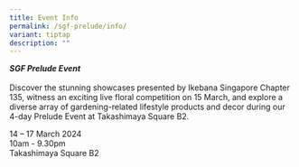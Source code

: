 ```yaml
---
title: Event Info
permalink: /sgf-prelude/info/
variant: tiptap
description: ""
---
```

<p><strong><em>SGF Prelude Event </em></strong>
<br>
<br>Discover the stunning showcases presented by Ikebana Singapore Chapter
135, witness an exciting live floral competition on 15 March, and explore
a diverse array of gardening-related lifestyle products and decor during
our 4-day Prelude Event at Takashimaya Square B2.</p>
<p></p>
<p>14 – 17 March 2024
<br>10am - 9.30pm
<br>Takashimaya Square B2
<br>
</p>
<p></p>
<p>
<br>
</p>
<p></p>